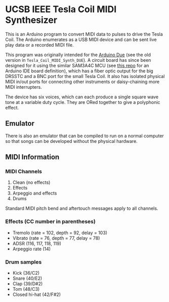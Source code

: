 # UCSB IEEE Tesla Coil MIDI Synthesizer

This is an Arduino program to convert MIDI data to pulses to drive the Tesla Coil. The Arduino enumerates as a USB MIDI device and can be sent live play data or a recorded MIDI file.

This program was originally intended for the [Arduino Due](https://docs.arduino.cc/hardware/due) (see the old version in `Tesla_Coil_MIDI_Synth_DUE`). A circuit board has since been designed for it using the similar SAM3A4C MCU (see [this repo](https://github.com/ucsbieee/ArduinoCore-SAM3A4C) for an Arduino IDE board definition), which has a fiber optic output for the big DRSSTC and a BNC port for the small Tesla Coil. It also has isolated physical MIDI in/out ports for connecting other instruments or daisy-chaining more MIDI interrupters.

The device has six voices, which can each produce a single square wave tone at a variable duty cycle. They are ORed together to give a polyphonic effect.

## Emulator

There is also an emulator that can be compiled to run on a normal computer so that songs can be developed without the physical hardware.

## MIDI Information

### MIDI Channels
 1. Clean (no effects)
 2. Effects
 3. Arpeggio and effects
 4. Drums

Standard MIDI pitch bend and aftertouch messages apply to all channels.

### Effects (CC number in parentheses)
 * Tremolo (rate = 102, depth = 92, delay = 103)
 * Vibrato (rate = 76, depth = 77, delay = 78)
 * ADSR (116, 117, 118, 119)
 * Arpeggio rate (14)

### Drum samples
 * Kick (36/C2)
 * Snare (40/E2)
 * Clap (39/D#2)
 * Tom (48/C3)
 * Closed hi-hat (42/F#2)
